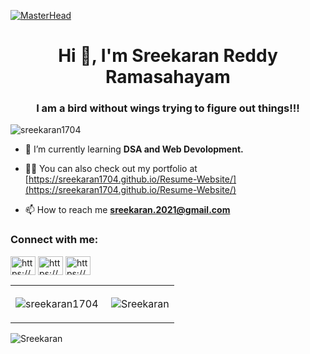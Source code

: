 [![MasterHead](https://media-exp1.licdn.com/dms/image/C4D16AQFzxrEFQTcEiw/profile-displaybackgroundimage-shrink_350_1400/0/1632839634629?e=1639612800&v=beta&t=euMsL2zAs55o5gewvPvbv3fP2vBUgfyX5FbyNwNLIBk)](https://sreekaran1704.github.io/Resume-Website/)
<h1 align="center">Hi 👋, I'm Sreekaran Reddy Ramasahayam</h1>
<h3 align="center">I am a bird without wings trying to figure out things!!!</h3>

<p align="left"> <img src="https://komarev.com/ghpvc/?username=sreekaran1704&label=Profile%20views&color=0e75b6&style=flat" alt="sreekaran1704" /> </p>


- 🌱 I’m currently learning **DSA and Web Devolopment.**

- 👨‍💻 You can also check out my portfolio at [https://sreekaran1704.github.io/Resume-Website/](https://sreekaran1704.github.io/Resume-Website/)

- 📫 How to reach me **sreekaran.2021@gmail.com**

<h3 align="left">Connect with me:</h3>
<p align="left">
<a href="https://linkedin.com/in/https://www.linkedin.com/in/sreekaranreddy-ramasahayam-084605202/" target="blank"><img align="center" src="https://raw.githubusercontent.com/rahuldkjain/github-profile-readme-generator/master/src/images/icons/Social/linked-in-alt.svg" alt="https://www.linkedin.com/in/sreekaranreddy-ramasahayam-084605202/" height="30" width="40" /></a>
<a href="https://instagram.com/https://www.instagram.com/iam_sreekaran/" target="blank"><img align="center" src="https://raw.githubusercontent.com/rahuldkjain/github-profile-readme-generator/master/src/images/icons/Social/instagram.svg" alt="https://www.instagram.com/iam_sreekaran/" height="30" width="40" /></a>
<a href="https://www.youtube.com/c/https://youtube.com/channel/uc-qy5vicvmhbz71rpjvinbw" target="blank"><img align="center" src="https://raw.githubusercontent.com/rahuldkjain/github-profile-readme-generator/master/src/images/icons/Social/youtube.svg" alt="https://youtube.com/channel/uc-qy5vicvmhbz71rpjvinbw" height="30" width="40" /></a>
</p>

 <table>
        <tr>
           <td><p><img align="center" src="https://github-readme-streak-stats.herokuapp.com/?user=sreekaran1704&" alt="sreekaran1704" /></p></td>
            <td><p>&nbsp;<img align="center" src="https://github-readme-stats.vercel.app/api?username=Sreekaran1704&show_icons=true&locale=en" alt="Sreekaran" /></p></td>
        </tr>
    </table>


<p><img align="left" src="https://github-readme-stats.vercel.app/api/top-langs?username=Sreekaran1704&show_icons=true&locale=en&layout=compact" alt="Sreekaran" /></p>


<!-- <p align="left"> <a href="https://github.com/ryo-ma/github-profile-trophy"><img src="https://github-profile-trophy.vercel.app/?username=sreekaran1704" alt="sreekaran1704" /></a> </p> -->

